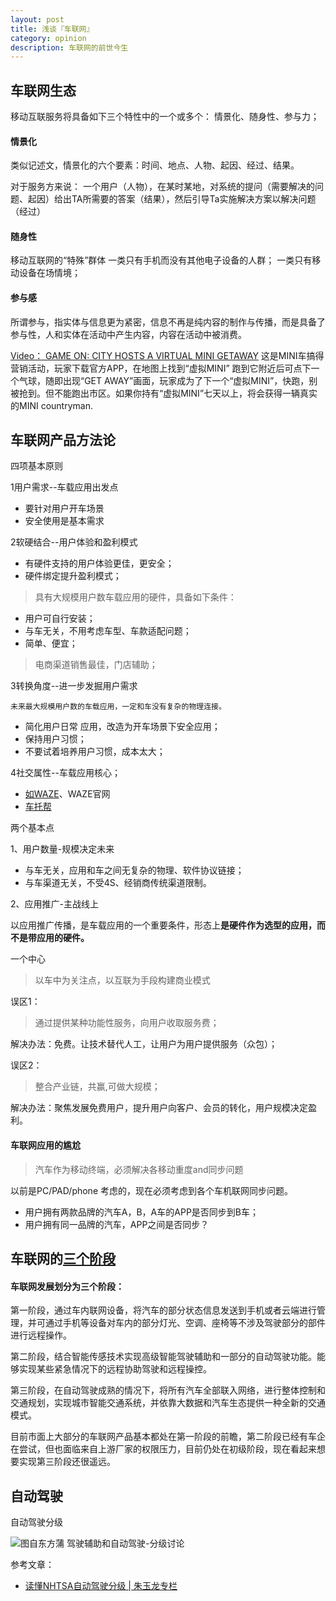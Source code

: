 ```yaml
---
layout: post
title: 浅谈『车联网』
category: opinion
description: 车联网的前世今生
---
```


## 车联网生态

移动互联服务将具备如下三个特性中的一个或多个：
情景化、随身性、参与力；

#### 情景化

类似记述文，情景化的六个要素：时间、地点、人物、起因、经过、结果。

对于服务方来说： 一个用户（人物），在某时某地，对系统的提问（需要解决的问题、起因）给出TA所需要的答案（结果），然后引导Ta实施解决方案以解决问题（经过）

#### 随身性

移动互联网的“特殊”群体
一类只有手机而没有其他电子设备的人群；
一类只有移动设备在场情境；

#### 参与感

所谓参与，指实体与信息更为紧密，信息不再是纯内容的制作与传播，而是具备了参与性，人和实体在活动中产生内容，内容在活动中被消费。

[Video： GAME ON: CITY HOSTS A VIRTUAL MINI GETAWAY](https://www.lsnglobal.com/seed/article/2836/game-on-city-hosts-a-virtual-mini-getaway)
这是MINI车搞得营销活动，玩家下载官方APP，在地图上找到“虚拟MINI” 跑到它附近后可点下一个气球，随即出现“GET AWAY”画面，玩家成为了下一个“虚拟MINI”，快跑，别被抢到。但不能跑出市区。如果你持有“虚拟MINI”七天以上，将会获得一辆真实的MINI countryman.


## 车联网产品方法论

四项基本原则

1用户需求--车载应用出发点
 - 要针对用户开车场景
 - 安全使用是基本需求

2软硬结合--用户体验和盈利模式
 - 有硬件支持的用户体验更佳，更安全；
 - 硬件绑定提升盈利模式；

> 具有大规模用户数车载应用的硬件，具备如下条件：
 
 - 用户可自行安装；
 - 与车无关，不用考虑车型、车款适配问题；
 - 简单、便宜；
> 电商渠道销售最佳，门店辅助；

3转换角度--进一步发掘用户需求

`未来最大规模用户数的车载应用，一定和车没有复杂的物理连接。`
 - 简化用户日常 应用，改造为开车场景下安全应用；
 - 保持用户习惯；
 - 不要试着培养用户习惯，成本太大；

4社交属性--车载应用核心； 
 - [如WAZE](http://www.huxiu.com/article/15893/1.html)、WAZE官网
 - [车托帮](http://www.chetuobang.com/)

两个基本点

1、用户数量-规模决定未来

+ 与车无关，应用和车之间无复杂的物理、软件协议链接；
+ 与车渠道无关，不受4S、经销商传统渠道限制。

2、应用推广-主战线上

以应用推广传播，是车载应用的一个重要条件，形态上**是硬件作为选型的应用，而不是带应用的硬件。**


一个中心

> 以车中为关注点，以互联为手段构建商业模式

误区1：

> 通过提供某种功能性服务，向用户收取服务费；

解决办法：免费。让技术替代人工，让用户为用户提供服务（众包）；

误区2：

> 整合产业链，共赢,可做大规模；

解决办法：聚焦发展免费用户，提升用户向客户、会员的转化，用户规模决定盈利。


#### 车联网应用的尴尬

> 汽车作为移动终端，必须解决各移动重度and同步问题

以前是PC/PAD/phone 考虑的，现在必须考虑到各个车机联网同步问题。

+ 用户拥有两款品牌的汽车A，B，A车的APP是否同步到B车；
+ 用户拥有同一品牌的汽车，APP之间是否同步？


## 车联网的[三个阶段](http://www.cheyun.com/content/10447)

#### 车联网发展划分为三个阶段：

第一阶段，通过车内联网设备，将汽车的部分状态信息发送到手机或者云端进行管理，并可通过手机等设备对车内的部分灯光、空调、座椅等不涉及驾驶部分的部件进行远程操作。

第二阶段，结合智能传感技术实现高级智能驾驶辅助和一部分的自动驾驶功能。能够实现某些紧急情况下的远程协助驾驶和远程操控。

第三阶段，在自动驾驶成熟的情况下，将所有汽车全部联入网络，进行整体控制和交通规划，实现城市智能交通系统，并依靠大数据和汽车生态提供一种全新的交通模式。

目前市面上大部分的车联网产品基本都处在第一阶段的前瞻，第二阶段已经有车企在尝试，但也面临来自上游厂家的权限压力，目前仍处在初级阶段，现在看起来想要实现第三阶段还很遥远。




## 自动驾驶

自动驾驶分级

![图自东方蒲 驾驶辅助和自动驾驶-分级讨论](http://7xrpqy.com1.z0.glb.clouddn.com/NHTSA%E8%87%AA%E5%8A%A8%E9%A9%BE%E9%A9%B6%E5%88%86%E7%BA%A7.jpg)


参考文章：

+ [读懂NHTSA自动驾驶分级 | 朱玉龙专栏](http://www.cheyun.com/content/10421)
